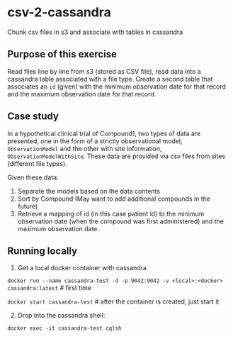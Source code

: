 # csv-2-cassandra

Chunk csv files in s3 and associate with tables in cassandra

## Purpose of this exercise
Read files line by line from s3 (stored as CSV file), read
data into a cassandra table associated with a file type. Create
a second table that associates an `id` (given) with the minimum
observation date for that record and the maximum observation date
for that record.

## Case study
In a hypothetical clinical trial of Compound1, two types of
data are presented, one in the form of a strictly observational model,
`ObservationModel` and the other with site information,
`ObservationModelWithSite`. These data are provided via csv files from
sites (different file types).

Given these data:

1. Separate the models based on the data contents
2. Sort by Compound (May want to add additional compounds in the future)
3. Retrieve a mapping of id (in this case patient id) to the minimum
observation date (when the compound was first administered) and the
maximum observation date.

## Running locally

1. Get a local docker container with cassandra

`docker run --name cassandra-test -d -p 9042:9042 -v <local>:<docker> cassandra:latest` # first time

`docker start cassandra-test` # after the container is created, just start it

2. Drop into the cassandra shell:

`docker exec -it cassandra-test cqlsh`
